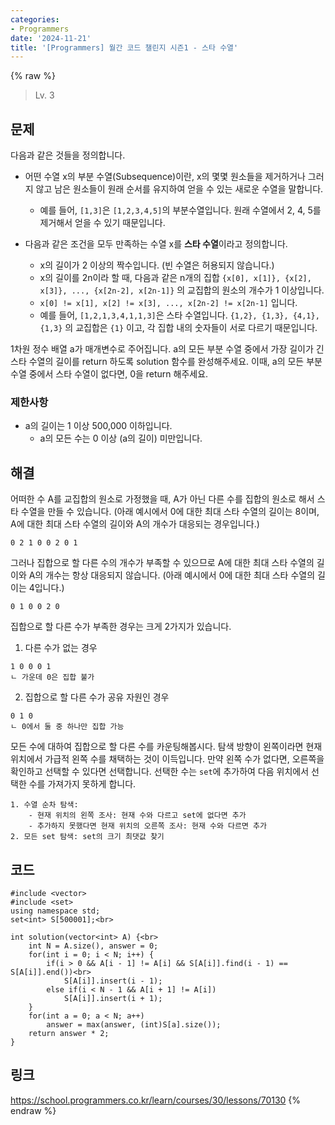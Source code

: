 ```yaml
---
categories:
- Programmers
date: '2024-11-21'
title: '[Programmers] 월간 코드 챌린지 시즌1 - 스타 수열'
---
```


{% raw %}
> Lv. 3<br>

## 문제
다음과 같은 것들을 정의합니다.

-   어떤 수열 x의 부분 수열(Subsequence)이란, x의 몇몇 원소들을 제거하거나 그러지 않고 남은 원소들이 원래 순서를 유지하여 얻을 수 있는 새로운 수열을 말합니다.
    
    -   예를 들어,  `[1,3]`은  `[1,2,3,4,5]`의 부분수열입니다. 원래 수열에서 2, 4, 5를 제거해서 얻을 수 있기 때문입니다.
-   다음과 같은 조건을 모두 만족하는 수열 x를  **스타 수열**이라고 정의합니다.
    
    -   x의 길이가 2 이상의 짝수입니다. (빈 수열은 허용되지 않습니다.)
    -   x의 길이를 2n이라 할 때, 다음과 같은 n개의 집합  `{x[0], x[1]}, {x[2], x[3]}, ..., {x[2n-2], x[2n-1]}`  의 교집합의 원소의 개수가 1 이상입니다.
    -   `x[0] != x[1], x[2] != x[3], ..., x[2n-2] != x[2n-1]`  입니다.
    -   예를 들어,  `[1,2,1,3,4,1,1,3]`은 스타 수열입니다.  `{1,2}, {1,3}, {4,1}, {1,3}`  의 교집합은  `{1}`  이고, 각 집합 내의 숫자들이 서로 다르기 때문입니다.

1차원 정수 배열 a가 매개변수로 주어집니다. a의 모든 부분 수열 중에서 가장 길이가 긴 스타 수열의 길이를 return 하도록 solution 함수를 완성해주세요. 이때, a의 모든 부분 수열 중에서 스타 수열이 없다면, 0을 return 해주세요.

### 제한사항
-   a의 길이는 1 이상 500,000 이하입니다.
    -   a의 모든 수는 0 이상 (a의 길이) 미만입니다.

## 해결
어떠한 수 A를 교집합의 원소로 가정했을 때, A가 아닌 다른 수를 집합의 원소로 해서 스타 수열을 만들 수 있습니다. (아래 예시에서 0에 대한 최대 스타 수열의 길이는 8이며, A에 대한 최대 스타 수열의 길이와 A의 개수가 대응되는 경우입니다.)
```
0 2 1 0 0 2 0 1
```

그러나 집합으로 할 다른 수의 개수가 부족할 수 있으므로 A에 대한 최대 스타 수열의 길이와 A의 개수는 항상 대응되지 않습니다. (아래 예시에서  0에 대한 최대 스타 수열의 길이는 4입니다.)
```
0 1 0 0 2 0
```

집합으로 할 다른 수가 부족한 경우는 크게 2가지가 있습니다.
1. 다른 수가 없는 경우
```
1 0 0 0 1 
ㄴ 가운데 0은 집합 불가
```

2. 집합으로 할 다른 수가 공유 자원인 경우
```
0 1 0
ㄴ 0에서 둘 중 하나만 집합 가능
```

모든 수에 대하여 집합으로 할 다른 수를 카운팅해봅시다. 탐색 방향이 왼쪽이라면 현재 위치에서 가급적 왼쪽 수를 채택하는 것이 이득입니다. 만약 왼쪽 수가 없다면, 오른쪽을 확인하고 선택할 수 있다면 선택합니다. 선택한 수는 `set`에 추가하여 다음 위치에서 선택한 수를 가져가지 못하게 합니다.
```
1. 수열 순차 탐색: 
	- 현재 위치의 왼쪽 조사: 현재 수와 다르고 set에 없다면 추가
	- 추가하지 못했다면 현재 위치의 오른쪽 조사: 현재 수와 다르면 추가
2. 모든 set 탐색: set의 크기 최댓값 찾기
```

## 코드
```
#include <vector>
#include <set>
using namespace std;
set<int> S[500001];<br>

int solution(vector<int> A) {<br>
    int N = A.size(), answer = 0;
    for(int i = 0; i < N; i++) {
        if(i > 0 && A[i - 1] != A[i] && S[A[i]].find(i - 1) == S[A[i]].end())<br>
            S[A[i]].insert(i - 1);
        else if(i < N - 1 && A[i + 1] != A[i])
            S[A[i]].insert(i + 1);
    }
    for(int a = 0; a < N; a++)
        answer = max(answer, (int)S[a].size());  
    return answer * 2;
}
```

## 링크
https://school.programmers.co.kr/learn/courses/30/lessons/70130
{% endraw %}